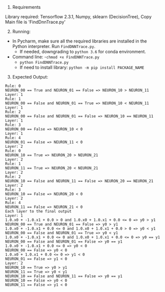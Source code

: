 1. Requirements

Library required: Tensorflow 2.3.1, Numpy, sklearn (DecisionTree), Copy
Main file is 'FindDnnTrace.py'

2. Running:
- In Pycharm, make sure all the required libraries are installed in the Python interpreter. Run `FindDNNTrace.py`.
    + If needed, downgrading to `python 3.6` for conda environment.    
- Command line: 
    -`chmod +x FindDNNTrace.py`
    - `python FindDNNTrace.py`
    - If need to install library: `python -m pip install PACKAGE_NAME`

3. Expected Output:

```Layer: 1
Rule: 0
NEURON_00 == True and NEURON_01 == False => NEURON_10 > NEURON_11
Layer: 1
Rule: 1
NEURON_00 == False and NEURON_01 == True => NEURON_10 < NEURON_11
Layer: 1
Rule: 2
NEURON_00 == False and NEURON_01 == False => NEURON_10 == NEURON_11
Layer: 1
Rule: 3
NEURON_00 == False => NEURON_10 < 0
Layer: 1
Rule: 4
NEURON_01 == False => NEURON_11 < 0
Layer: 2
Rule: 0
NEURON_10 == True => NEURON_20 > NEURON_21
Layer: 2
Rule: 1
NEURON_11 == True => NEURON_20 < NEURON_21
Layer: 2
Rule: 2
NEURON_10 == False and NEURON_11 == False => NEURON_20 == NEURON_21
Layer: 2
Rule: 3
NEURON_10 == False => NEURON_20 < 0
Layer: 2
Rule: 4
NEURON_11 == False => NEURON_21 < 0
Each layer to the final output
Layer: 1
1.0.x0 + -1.0.x1 + 0.0 > 0 and 1.0.x0 + 1.0.x1 + 0.0 <= 0 => y0 > y1
NEURON_00 == True and NEURON_01 == False => y0 > y1
1.0.x0 + -1.0.x1 + 0.0 <= 0 and 1.0.x0 + 1.0.x1 + 0.0 > 0 => y0 < y1
NEURON_00 == False and NEURON_01 == True => y0 < y1
1.0.x0 + -1.0.x1 + 0.0 <= 0 and 1.0.x0 + 1.0.x1 + 0.0 <= 0 => y0 == y1
NEURON_00 == False and NEURON_01 == False => y0 == y1
1.0.x0 + -1.0.x1 + 0.0 <= 0 => y0 < 0
NEURON_00 == False => y0 < 0
1.0.x0 + 1.0.x1 + 0.0 <= 0 => y1 < 0
NEURON_01 == False => y1 < 0
Layer: 2
NEURON_10 == True => y0 > y1
NEURON_11 == True => y0 < y1
NEURON_10 == False and NEURON_11 == False => y0 == y1
NEURON_10 == False => y0 < 0
NEURON_11 == False => y1 < 0
```
